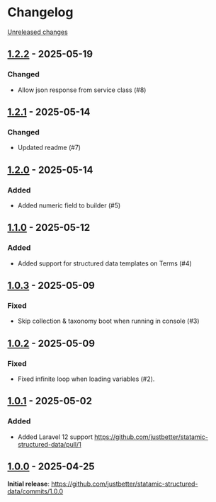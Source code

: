 # Changelog 

[Unreleased changes](https://github.com/justbetter/statamic-structured-data/compare/1.2.2...1.2.2)
## [1.2.2](https://github.com/justbetter/statamic-structured-data/releases/tag/1.2.2) - 2025-05-19

### Changed
 - Allow json response from service class (#8)

## [1.2.1](https://github.com/justbetter/statamic-structured-data/releases/tag/1.2.1) - 2025-05-14

### Changed
 - Updated readme (#7)

## [1.2.0](https://github.com/justbetter/statamic-structured-data/releases/tag/1.2.0) - 2025-05-14

### Added
 - Added numeric field to builder (#5)

## [1.1.0](https://github.com/justbetter/statamic-structured-data/releases/tag/1.1.0) - 2025-05-12

### Added
 -  Added support for structured data templates on Terms (#4)

## [1.0.3](https://github.com/justbetter/statamic-structured-data/releases/tag/1.0.3) - 2025-05-09

### Fixed

- Skip collection & taxonomy boot when running in console (#3)


## [1.0.2](https://github.com/justbetter/statamic-structured-data/releases/tag/1.0.2) - 2025-05-09

### Fixed

- Fixed infinite loop when loading variables (#2).

## [1.0.1](https://github.com/justbetter/statamic-structured-data/releases/tag/1.0.1) - 2025-05-02

### Added

- Added Laravel 12 support https://github.com/justbetter/statamic-structured-data/pull/1

## [1.0.0](https://github.com/justbetter/statamic-structured-data/releases/tag/1.0.0) - 2025-04-25

**Initial release**: https://github.com/justbetter/statamic-structured-data/commits/1.0.0


